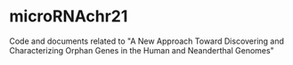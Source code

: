 # microRNAchr21
Code and documents related to "A New Approach Toward Discovering and Characterizing Orphan Genes in the Human and Neanderthal Genomes"
